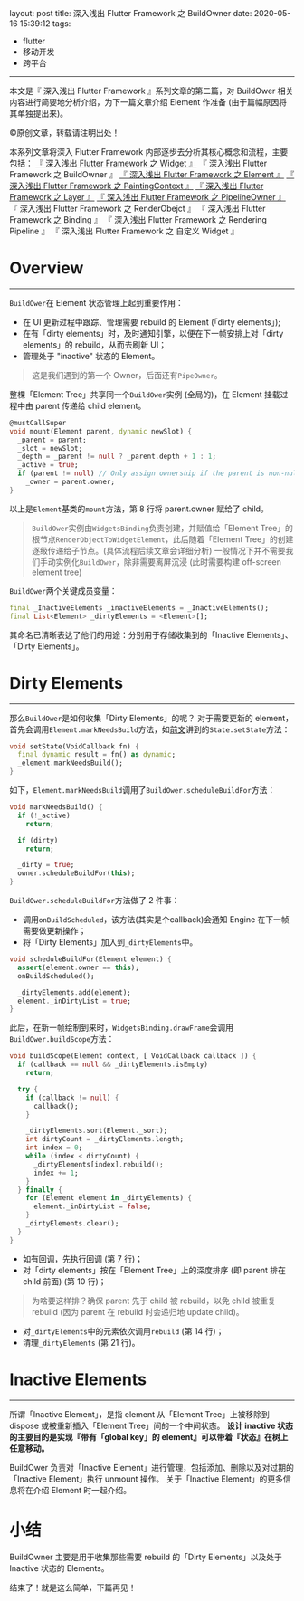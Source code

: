 layout: post
title: 深入浅出 Flutter Framework 之 BuildOwner
date: 2020-05-16 15:39:12
tags:
- flutter
- 移动开发
- 跨平台
---
本文是『 深入浅出 Flutter Framework 』系列文章的第二篇，对 BuildOwer 相关内容进行简要地分析介绍，为下一篇文章介绍 Element 作准备 (由于篇幅原因将其单独提出来)。

<!--more-->
©原创文章，转载请注明出处！

本系列文章将深入 Flutter Framework 内部逐步去分析其核心概念和流程，主要包括：
[『 深入浅出 Flutter Framework 之 Widget 』](https://zxfcumtcs.github.io/2020/05/01/deepinto-flutter-widget/)
『 深入浅出 Flutter Framework 之 BuildOwner 』
[『 深入浅出 Flutter Framework 之 Element 』](https://zxfcumtcs.github.io/2020/05/17/deepinto-flutter-element/)
[『 深入浅出 Flutter Framework 之 PaintingContext 』](https://zxfcumtcs.github.io/2020/05/23/deepinto-flutter-paintingcontext/)
[『 深入浅出 Flutter Framework 之 Layer 』](https://zxfcumtcs.github.io/2020/06/07/deepinto-flutter-layer/)
[『 深入浅出 Flutter Framework 之 PipelineOwner 』](https://zxfcumtcs.github.io/2020/12/05/deepinto-flutter-pipelineowner/)
『 深入浅出 Flutter Framework 之 RenderObejct 』
『 深入浅出 Flutter Framework 之 Binding 』
『 深入浅出 Flutter Framework 之 Rendering Pipeline 』
『 深入浅出 Flutter Framework 之 自定义 Widget 』

# Overview
_________________
`BuildOwer`在 Element 状态管理上起到重要作用：
+ 在 UI 更新过程中跟踪、管理需要 rebuild 的 Element (「dirty elements」);
+ 在有「dirty elements」时，及时通知引擎，以便在下一帧安排上对「dirty elements」的 rebuild，从而去刷新 UI；
+ 管理处于 "inactive" 状态的 Element。

> 这是我们遇到的第一个 Owner，后面还有`PipeOwner`。

整棵「Element Tree」共享同一个`BuildOwer`实例 (全局的)，在 Element 挂载过程中由 parent 传递给 child element。
```dart
@mustCallSuper
void mount(Element parent, dynamic newSlot) {
  _parent = parent;
  _slot = newSlot;
  _depth = _parent != null ? _parent.depth + 1 : 1;
  _active = true;
  if (parent != null) // Only assign ownership if the parent is non-null
    _owner = parent.owner;
}
```
以上是`Element`基类的`mount`方法，第 8 行将 parent.owner 赋给了 child。

> `BuildOwer`实例由`WidgetsBinding`负责创建，并赋值给「Element Tree」的根节点`RenderObjectToWidgetElement`，此后随着「Element Tree」的创建逐级传递给子节点。(具体流程后续文章会详细分析)
一般情况下并不需要我们手动实例化`BuildOwer`，除非需要离屏沉浸 (此时需要构建 off-screen element tree)

`BuildOwer`两个关键成员变量：
```dart
final _InactiveElements _inactiveElements = _InactiveElements();
final List<Element> _dirtyElements = <Element>[];
```
其命名已清晰表达了他们的用途：分别用于存储收集到的「Inactive Elements」、「Dirty Elements」。

# Dirty Elements
_________________
那么`BuildOwer`是如何收集「Dirty Elements」的呢？
对于需要更新的 element，首先会调用`Element.markNeedsBuild`方法，如[前文](https://zxfcumtcs.github.io/2020/05/01/deepinto-flutter-widget/)讲到的`State.setState`方法：
```dart
void setState(VoidCallback fn) {
  final dynamic result = fn() as dynamic;
  _element.markNeedsBuild();
}
```

如下，`Element.markNeedsBuild`调用了`BuildOwer.scheduleBuildFor`方法：
```dart
void markNeedsBuild() {
  if (!_active)
    return;

  if (dirty)
    return;

  _dirty = true;
  owner.scheduleBuildFor(this);
}
```

`BuildOwer.scheduleBuildFor`方法做了 2 件事：
+ 调用`onBuildScheduled`，该方法(其实是个callback)会通知 Engine 在下一帧需要做更新操作；
+ 将「Dirty Elements」加入到`_dirtyElements`中。
```dart
void scheduleBuildFor(Element element) {
  assert(element.owner == this);
  onBuildScheduled();

  _dirtyElements.add(element);
  element._inDirtyList = true;
}
```

此后，在新一帧绘制到来时，`WidgetsBinding.drawFrame`会调用`BuildOwer.buildScope`方法：
```dart
void buildScope(Element context, [ VoidCallback callback ]) {
  if (callback == null && _dirtyElements.isEmpty)
    return;

  try {
    if (callback != null) {
      callback();
    }

    _dirtyElements.sort(Element._sort);
    int dirtyCount = _dirtyElements.length;
    int index = 0;
    while (index < dirtyCount) {
      _dirtyElements[index].rebuild();
      index += 1;
    }
  } finally {
    for (Element element in _dirtyElements) {
      element._inDirtyList = false;
    }
    _dirtyElements.clear();
  }
}
```
+ 如有回调，先执行回调 (第 7 行)；
+ 对「dirty elements」按在「Element Tree」上的深度排序 (即 parent 排在 child 前面) (第 10 行)；
> 为啥要这样排？确保 parent 先于 child 被 rebuild，以免 child 被重复 rebuild (因为 parent 在 rebuild 时会递归地 update child)。

+ 对`_dirtyElements`中的元素依次调用`rebuild` (第 14 行)；
+ 清理`_dirtyElements` (第 21 行)。


# Inactive Elements
_________________
所谓「Inactive Element」，是指 element 从「Element Tree」上被移除到 dispose 或被重新插入「Element Tree」间的一个中间状态。
**设计 inactive 状态的主要目的是实现『带有「global key」的 element』可以带着『状态』在树上任意移动。**

BuildOwer 负责对「Inactive Element」进行管理，包括添加、删除以及对过期的「Inactive Element」执行 unmount 操作。
关于「Inactive Element」的更多信息将在介绍 Element 时一起介绍。

# 小结
BuildOwner 主要是用于收集那些需要 rebuild 的「Dirty Elements」以及处于 Inactive 状态的 Elements。

结束了！就是这么简单，下篇再见！
